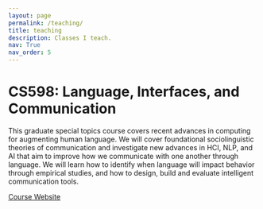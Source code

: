 ```yaml
---
layout: page
permalink: /teaching/
title: teaching
description: Classes I teach.
nav: True
nav_order: 5
---
```


# CS598: Language, Interfaces, and Communication
This graduate special topics course covers recent advances in computing for augmenting human language. We will cover foundational sociolinguistic theories of communication and investigate new advances in HCI, NLP, and AI that aim to improve how we communicate with one another through language. We will learn how to identify when language will impact behavior through empirical studies, and how to design, build and evaluate intelligent communication tools.

[Course Website](https://talaugust.github.io/CS598LIC-Spr2025/)
